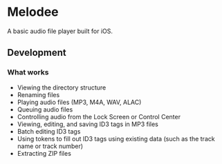# Melodee

A basic audio file player built for iOS.

## Development

### What works
- Viewing the directory structure
- Renaming files
- Playing audio files (MP3, M4A, WAV, ALAC)
- Queuing audio files
- Controlling audio from the Lock Screen or Control Center
- Viewing, editing, and saving ID3 tags in MP3 files
- Batch editing ID3 tags
- Using tokens to fill out ID3 tags using existing data (such as the track name or track number)
- Extracting ZIP files
